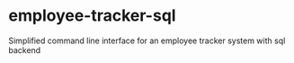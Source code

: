 # employee-tracker-sql
Simplified command line interface for an employee tracker system with sql backend
